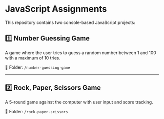 # JavaScript Assignments

This repository contains two console-based JavaScript projects:

## 1️⃣ Number Guessing Game
A game where the user tries to guess a random number between 1 and 100 with a maximum of 10 tries.

📂 Folder: `/number-guessing-game`

---

## 2️⃣ Rock, Paper, Scissors Game
A 5-round game against the computer with user input and score tracking.

📂 Folder: `/rock-paper-scissors`
